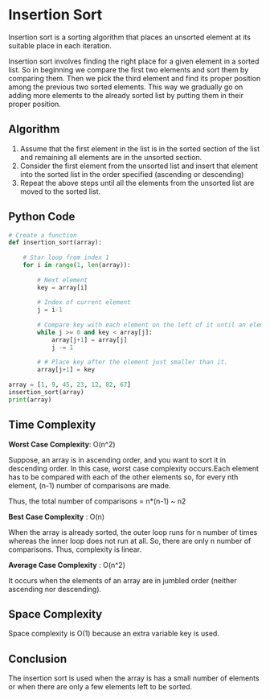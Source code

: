 # Insertion Sort
Insertion sort is a sorting algorithm that places an unsorted element at its suitable place in each iteration.

Insertion sort involves finding the right place for a given element in a sorted list. So in beginning we compare the first two elements and sort them by comparing them. Then we pick the third element and find its proper position among the previous two sorted elements. This way we gradually go on adding more elements to the already sorted list by putting them in their proper position.

## Algorithm

1. Assume that the first element in the list is in the sorted section of the list and remaining all elements are in the unsorted section.
2. Consider the first element from the unsorted list and insert that element into the sorted list in the order specified (ascending or descending)
3. Repeat the above steps until all the elements from the unsorted list are moved to the sorted list.

## Python Code
```python
# Create a function
def insertion_sort(array):
    
    # Star loop from index 1
    for i in range(1, len(array)):
        
        # Next element
        key = array[i]
        
        # Index of current element
        j = i-1
        
        # Compare key with each element on the left of it until an element smaller than it is found
        while j >= 0 and key < array[j]:
            array[j+1] = array[j]
            j -= 1
       
        # # Place key after the element just smaller than it.     
        array[j+1] = key
    
array = [1, 9, 45, 23, 12, 82, 67]
insertion_sort(array)
print(array)
```

## Time Complexity

**Worst Case Complexity**: O(n^2)

Suppose, an array is in ascending order, and you want to sort it in descending order. In this case, worst case complexity occurs.Each element has to be compared with each of the other elements so, for every nth element, (n-1) number of comparisons are made.

Thus, the total number of comparisons = n*(n-1) ~ n2

**Best Case Complexity** : O(n)

When the array is already sorted, the outer loop runs for n number of times whereas the inner loop does not run at all. So, there are only n number of comparisons. Thus, complexity is linear.

**Average Case Complexity** : O(n^2)

It occurs when the elements of an array are in jumbled order (neither ascending nor descending).

## Space Complexity
Space complexity is O(1) because an extra variable key is used.

## Conclusion
The insertion sort is used when the array is has a small number of elements or when there are only a few elements left to be sorted.
